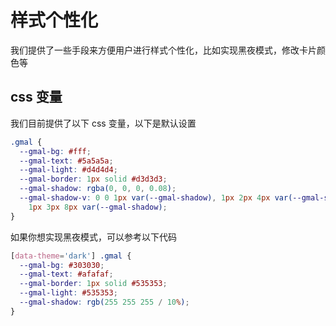 # 样式个性化

我们提供了一些手段来方便用户进行样式个性化，比如实现黑夜模式，修改卡片颜色等

## css 变量

我们目前提供了以下 css 变量，以下是默认设置

```css
.gmal {
  --gmal-bg: #fff;
  --gmal-text: #5a5a5a;
  --gmal-light: #d4d4d4;
  --gmal-border: 1px solid #d3d3d3;
  --gmal-shadow: rgba(0, 0, 0, 0.08);
  --gmal-shadow-v: 0 0 1px var(--gmal-shadow), 1px 2px 4px var(--gmal-shadow),
    1px 3px 8px var(--gmal-shadow);
}
```

如果你想实现黑夜模式，可以参考以下代码

```scss
[data-theme='dark'] .gmal {
  --gmal-bg: #303030;
  --gmal-text: #afafaf;
  --gmal-border: 1px solid #535353;
  --gmal-light: #535353;
  --gmal-shadow: rgb(255 255 255 / 10%);
}
```
